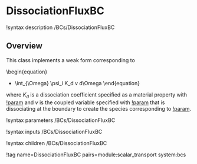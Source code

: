 # DissociationFluxBC

!syntax description /BCs/DissociationFluxBC

## Overview

This class implements a weak form corresponding to

\begin{equation}
- \int_{\Omega} \psi_i K_d v d\Omega
\end{equation}

where $K_d$ is a dissociation coefficient specified as a material property with [!param](/BCs/DissociationFluxBC/Kd) and
$v$ is the coupled variable specified with [!param](/BCs/DissociationFluxBC/v) that is
dissociating at the boundary to create the species corresponding to
[!param](/BCs/DissociationFluxBC/variable).

!syntax parameters /BCs/DissociationFluxBC

!syntax inputs /BCs/DissociationFluxBC

!syntax children /BCs/DissociationFluxBC

!tag name=DissociationFluxBC pairs=module:scalar_transport system:bcs
